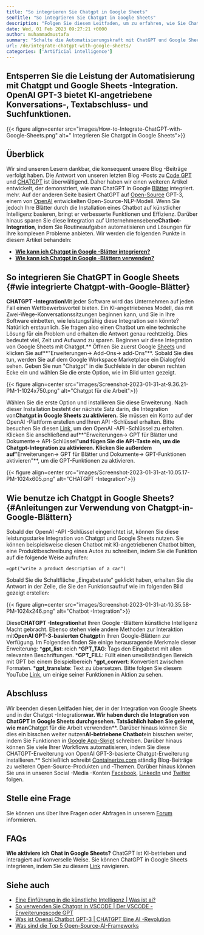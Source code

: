 ```yaml
---
title: "So integrieren Sie Chatgpt in Google Sheets" 
seoTitle: "So integrieren Sie Chatgpt in Google Sheets" 
description: "Folgen Sie diesem Leitfaden, um zu erfahren, wie Sie ChatGPT in Google Sheets integrieren. Bereichern Sie Ihre Blätter mit einem künstlichen intelligenz basierten Chatbot namens Chatgpt." 
date: Wed, 01 Feb 2023 09:27:21 +0000
author: muhammadmustafa
summary: "Schalte die Automatisierungskraft mit ChatGPT und Google Sheets -Integration frei. OpenAI GPT-3 bietet KI-angetriebene Konversation, Textabschluss & amp; Suchfunktionen." 
url: /de/integrate-chatgpt-with-google-sheets/
categories: ['Artificial intelligence']
---
```


## Entsperren Sie die Leistung der Automatisierung mit Chatgpt und Google Sheets -Integration. OpenAI GPT-3 bietet KI-angetriebene Konversations-, Textabschluss- und Suchfunktionen.

{{< figure align=center src="images/How-to-Integrate-ChatGPT-with-Google-Sheets.png" alt=" Integrieren Sie Chatgpt in Google Sheets">}}


## Überblick
Wir sind unseren Lesern dankbar, die konsequent unsere Blog -Beiträge verfolgt haben. Die Antwort von unseren letzten Blog -Posts zu [Code GPT][1] und [CHATGPT][2] ist überwältigend. Daher haben wir einen weiteren Artikel entwickelt, der demonstriert, wie man ChatGPT in Google [Blätter][3] integriert. mehr. Auf der anderen Seite basiert ChatGPT auf [Open-Source][4] GPT-3, einem von [OpenAI][5] entwickelten Open-Source-NLP-Modell.
Wenn Sie jedoch Ihre Blätter durch die Installation eines Chatbot auf künstlicher Intelligenz basieren, bringt er verbesserte Funktionen und Effizienz. Darüber hinaus sparen Sie diese Integration auf Unternehmensebene**Chatbot-Integration**, indem Sie Routineaufgaben automatisieren und Lösungen für Ihre komplexen Probleme anbieten.
Wir werden die folgenden Punkte in diesem Artikel behandeln:
* [**Wie kann ich Chatgpt in Google -Blätter integrieren?**][6]
* [**Wie kann ich Chatgpt in Google -Blättern verwenden?**][7]

## So integrieren Sie ChatGPT in Google Sheets   {#wie integrierte Chatgpt-with-Google-Blätter}
**CHATGPT -Integration**Mit jeder Software wird das Unternehmen auf jeden Fall einen Wettbewerbsvorteil bieten. Ein KI-angetriebenes Modell, das mit Zwei-Wege-Konversationssitzungen beginnen kann, und Sie in Ihre Software einbetten, wie leistungsfähig diese Integration sein könnte? Natürlich erstaunlich. Sie fragen also einen Chatbot um eine technische Lösung für ein Problem und erhalten die Antwort genau rechtzeitig. Dies bedeutet viel, Zeit und Aufwand zu sparen.
Beginnen wir diese Integration von Google Sheets mit Chatgpt.**
Öffnen Sie zuerst Google [Sheets][3] und klicken Sie auf**"Erweiterungen-> Add-Ons-> add-Ons"**. Sobald Sie dies tun, werden Sie auf dem Google Workspace Marketplace ein Dialogfeld sehen. Geben Sie nun "Chatgpt" in die Suchleiste in der oberen rechten Ecke ein und wählen Sie die erste Option, wie im Bild unten gezeigt.

{{< figure align=center src="images/Screenshot-2023-01-31-at-9.36.21-PM-1-1024x750.png" alt="Chatgpt für die Arbeit">}}

Wählen Sie die erste Option und installieren Sie diese Erweiterung. Nach dieser Installation besteht der nächste Satz darin, die Integration von**Chatgpt in Google Sheets zu aktivieren.**
Sie müssen ein Konto auf der OpenAI -Plattform erstellen und Ihren API -Schlüssel erhalten. Bitte besuchen Sie diesen [Link][1], um den OpenAI -API -Schlüssel zu erhalten.
Klicken Sie anschließend auf**"Erweiterungen-> GPT für Blätter und Dokumente-> API-Schlüssel"**und fügen Sie die API-Taste ein, um die Chatgpt-Integration zu aktivieren. Klicken Sie außerdem auf**"Erweiterungen-> GPT für Blätter und Dokumente-> GPT-Funktionen aktivieren"**, um die GPT-Funktionen zu aktivieren.

{{< figure align=center src="images/Screenshot-2023-01-31-at-10.05.17-PM-1024x605.png" alt="CHATGPT -Integration">}}


## Wie benutze ich Chatgpt in Google Sheets?   {#Anleitungen zur Verwendung von Chatgpt-in-Google-Blättern}
Sobald der OpenAI -API -Schlüssel eingerichtet ist, können Sie diese leistungsstarke Integration von Chatgpt und Google Sheets nutzen.
Sie können beispielsweise diesen Chatbot mit KI-angetriebenen Chatbot bitten, eine Produktbeschreibung eines Autos zu schreiben, indem Sie die Funktion auf die folgende Weise aufrufen:
```
=gpt("write a product description of a car")
```
Sobald Sie die Schaltfläche „Eingabetaste“ geklickt haben, erhalten Sie die Antwort in der Zelle, die Sie den Funktionsaufruf wie im folgenden Bild gezeigt erstellen:

{{< figure align=center src="images/Screenshot-2023-01-31-at-10.35.58-PM-1024x246.png" alt="Chatbot -Integration">}}

Diese**CHATGPT -Integration**hat Ihren Google -Blättern künstliche Intelligenz Macht gebracht. Ebenso stehen viele andere Methoden zur Interaktion mit**OpenAI GPT-3-basierten Chatgpt**in Ihren Google-Blättern zur Verfügung.
Im Folgenden finden Sie einige herausragende Merkmale dieser Erweiterung:
***gpt_list**: reich
***GPT_TAG**: Tags den Eingabetxt mit allen relevanten Beschriftungen.
***GPT_FILL**: Füllt einen unvollständigen Bereich mit GPT bei einem Beispielbereich
***gpt_convert**: Konvertiert zwischen Formaten.
***gpt_translate**: Text zu übersetzen.
Bitte folgen Sie diesem YouTube [Link][8], um einige seiner Funktionen in Aktion zu sehen.

## Abschluss
Wir beenden diesen Leitfaden hier, der in der Integration von Google Sheets und in der Chatgpt -Integration**war. Wir haben durch die Integration von ChatGPT in Google Sheets durchgesehen. Tatsächlich haben Sie gelernt, wie man**Chatgpt für die Arbeit verwenden**. Darüber hinaus können Sie dies ein bisschen weiter nutzen**AI-betriebene Chatbot**ein bisschen weiter, indem Sie Funktionen in [Google App-Skript][9] schreiben. Darüber hinaus können Sie viele Ihrer Workflows automatisieren, indem Sie diese CHATGPT-Erweiterung von OpenAI GPT-3-basierte Chatgpt-Erweiterung installieren.**
Schließlich schreibt [Containerize.com][10] ständig Blog-Beiträge zu weiteren Open-Source-Produkten und -Themen. Darüber hinaus können Sie uns in unseren Social -Media -Konten [Facebook][11], [LinkedIn][12] und [Twitter][13] folgen.

## Stelle eine Frage
Sie können uns über Ihre Fragen oder Abfragen in unserem [Forum][14] informieren.

## FAQs
**Wie aktiviere ich Chat in Google Sheets?**
ChatGPT ist KI-betrieben und interagiert auf konverselle Weise. Sie können ChatGPT in Google Sheets integrieren, indem Sie zu diesem [Link][6] navigieren.

## Siehe auch
  * [Eine Einführung in die künstliche Intelligenz | Was ist ai?][15]
  * [So verwenden Sie Chatgpt in VSCODE | Der VSCODE -Erweiterungscode GPT][1]
  * [Was ist Openai Chatbot GPT-3 | CHATGPT Eine AI -Revolution][2]
  * [Was sind die Top 5 Open-Source-AI-Frameworks][16]

  
[1]: https://blog.containerize.com/artificial-intelligence/how-to-use-chatgpt-in-vscode-the-vscode-extension-codegpt/
[2]: https://blog.containerize.com/artificial-intelligence/what-is-openai-chatbot-gpt-3-chatgpt-an-ai-revolution/
[3]: https://www.google.com/sheets/about/
[4]: https://products.containerize.com/
[5]: https://openai.com/
[6]: #How-to-integrate-ChatGPT-with-Google-Sheets
[7]: #How-to-Use-ChatGPT-in-Google-Sheets
[8]: https://www.youtube.com/watch?v=lnQPAWWmaKk&t=106s
[9]: https://www.google.com/script/start/
[10]: https://www.containerize.com/
[11]: https://web.facebook.com/containerize
[12]: https://www.linkedin.com/company/containerize/
[13]: https://twitter.com/containerize_co
[14]: https://forum.containerize.com/
[15]: https://blog.containerize.com/artificial-intelligence/an-introduction-to-artificial-intelligence-what-is-ai/
[16]: https://blog.containerize.com/artificial-intelligence/top-5-open-source-ai-frameworks/

